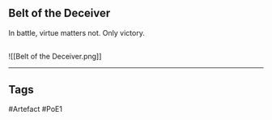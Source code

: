 ## Belt of the Deceiver
In battle, virtue matters not.
Only victory.
##
![[Belt of the Deceiver.png]]

---
## Tags
#Artefact
#PoE1